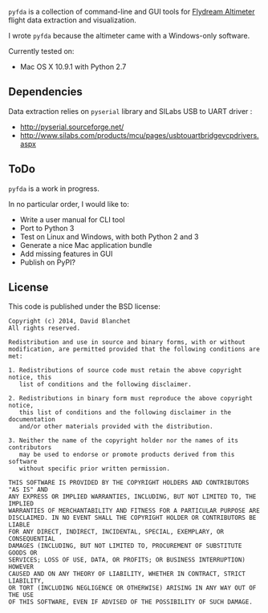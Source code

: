 `pyfda` is a collection of command-line and GUI tools for [Flydream
Altimeter](http://www.fd-rc.com/Showcpzs.asp?id=893) flight data
extraction and visualization.

I wrote `pyfda` because the altimeter came with a Windows-only software.

Currently tested on:

* Mac OS X 10.9.1 with Python 2.7

Dependencies
------------

Data extraction relies on `pyserial` library and SILabs
USB to UART driver :

* http://pyserial.sourceforge.net/
* http://www.silabs.com/products/mcu/pages/usbtouartbridgevcpdrivers.aspx

ToDo
----

`pyfda` is a work in progress.

In no particular order, I would like to:

* Write a user manual for CLI tool
* Port to Python 3
* Test on Linux and Windows, with both Python 2 and 3
* Generate a nice Mac application bundle
* Add missing features in GUI
* Publish on PyPI?

License
-------

This code is published under the BSD license:

   ````
   Copyright (c) 2014, David Blanchet
   All rights reserved.

   Redistribution and use in source and binary forms, with or without
   modification, are permitted provided that the following conditions are met:

   1. Redistributions of source code must retain the above copyright notice, this
      list of conditions and the following disclaimer.

   2. Redistributions in binary form must reproduce the above copyright notice,
      this list of conditions and the following disclaimer in the documentation
      and/or other materials provided with the distribution.

   3. Neither the name of the copyright holder nor the names of its contributors
      may be used to endorse or promote products derived from this software
      without specific prior written permission.

   THIS SOFTWARE IS PROVIDED BY THE COPYRIGHT HOLDERS AND CONTRIBUTORS "AS IS" AND
   ANY EXPRESS OR IMPLIED WARRANTIES, INCLUDING, BUT NOT LIMITED TO, THE IMPLIED
   WARRANTIES OF MERCHANTABILITY AND FITNESS FOR A PARTICULAR PURPOSE ARE
   DISCLAIMED. IN NO EVENT SHALL THE COPYRIGHT HOLDER OR CONTRIBUTORS BE LIABLE
   FOR ANY DIRECT, INDIRECT, INCIDENTAL, SPECIAL, EXEMPLARY, OR CONSEQUENTIAL
   DAMAGES (INCLUDING, BUT NOT LIMITED TO, PROCUREMENT OF SUBSTITUTE GOODS OR
   SERVICES; LOSS OF USE, DATA, OR PROFITS; OR BUSINESS INTERRUPTION) HOWEVER
   CAUSED AND ON ANY THEORY OF LIABILITY, WHETHER IN CONTRACT, STRICT LIABILITY,
   OR TORT (INCLUDING NEGLIGENCE OR OTHERWISE) ARISING IN ANY WAY OUT OF THE USE
   OF THIS SOFTWARE, EVEN IF ADVISED OF THE POSSIBILITY OF SUCH DAMAGE.
   ````
